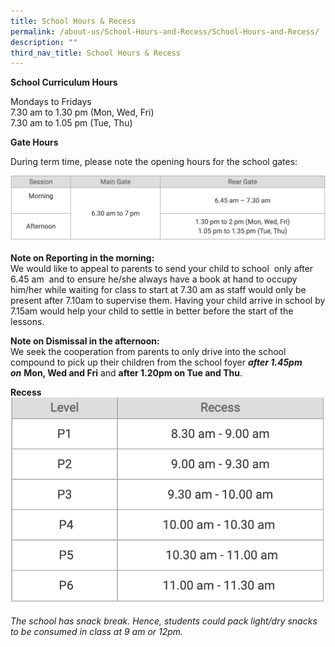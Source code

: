 ```yaml
---
title: School Hours & Recess
permalink: /about-us/School-Hours-and-Recess/School-Hours-and-Recess/
description: ""
third_nav_title: School Hours & Recess
---
```

**School Curriculum Hours**

Mondays to Fridays  
7.30 am to 1.30 pm (Mon, Wed, Fri)  
7.30 am to 1.05 pm (Tue, Thu)  
  

**Gate Hours**

During term time, please note the opening hours for the school gates:

![](/images/curriculum.png)

**Note on Reporting in the morning:**<br>
We would like to appeal to parents to send your child to school  only after 6.45 am  and to ensure he/she always have a book at hand to occupy him/her while waiting for class to start at 7.30 am as staff would only be present after 7.10am to supervise them. Having your child arrive in school by 7.15am would help your child to settle in better before the start of the lessons.

**Note on Dismissal in the afternoon:**<br>
We seek the cooperation from parents to only drive into the school compound to pick up their children from the school foyer _**after 1.45pm on**_ **Mon, Wed and Fri** and **after 1.20pm on Tue and Thu**.

**Recess**
![](/images/recess.png)

_The school has snack break. Hence, students could pack light/dry snacks to be consumed in class at 9 am or 12pm._